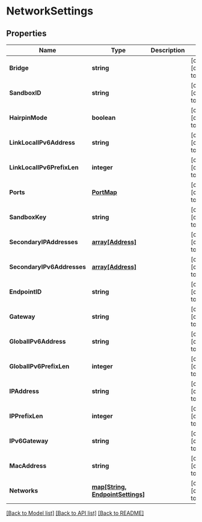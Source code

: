 # NetworkSettings

## Properties
Name | Type | Description | Notes
------------ | ------------- | ------------- | -------------
**Bridge** | **string** |  | [optional] [default to null]
**SandboxID** | **string** |  | [optional] [default to null]
**HairpinMode** | **boolean** |  | [optional] [default to null]
**LinkLocalIPv6Address** | **string** |  | [optional] [default to null]
**LinkLocalIPv6PrefixLen** | **integer** |  | [optional] [default to null]
**Ports** | [**PortMap**](PortMap.md) |  | [optional] [default to null]
**SandboxKey** | **string** |  | [optional] [default to null]
**SecondaryIPAddresses** | [**array[Address]**](Address.md) |  | [optional] [default to null]
**SecondaryIPv6Addresses** | [**array[Address]**](Address.md) |  | [optional] [default to null]
**EndpointID** | **string** |  | [optional] [default to null]
**Gateway** | **string** |  | [optional] [default to null]
**GlobalIPv6Address** | **string** |  | [optional] [default to null]
**GlobalIPv6PrefixLen** | **integer** |  | [optional] [default to null]
**IPAddress** | **string** |  | [optional] [default to null]
**IPPrefixLen** | **integer** |  | [optional] [default to null]
**IPv6Gateway** | **string** |  | [optional] [default to null]
**MacAddress** | **string** |  | [optional] [default to null]
**Networks** | [**map[String, EndpointSettings]**](EndpointSettings.md) |  | [optional] [default to null]

[[Back to Model list]](../README.md#documentation-for-models) [[Back to API list]](../README.md#documentation-for-api-endpoints) [[Back to README]](../README.md)


